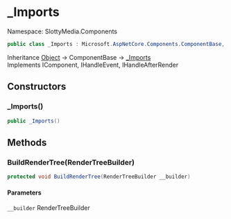 # _Imports

Namespace: SlottyMedia.Components

```csharp
public class _Imports : Microsoft.AspNetCore.Components.ComponentBase, Microsoft.AspNetCore.Components.IComponent, Microsoft.AspNetCore.Components.IHandleEvent, Microsoft.AspNetCore.Components.IHandleAfterRender
```

Inheritance [Object](https://docs.microsoft.com/en-us/dotnet/api/system.object) → ComponentBase → [_Imports](./slottymedia.components._imports.md)<br>
Implements IComponent, IHandleEvent, IHandleAfterRender

## Constructors

### **_Imports()**

```csharp
public _Imports()
```

## Methods

### **BuildRenderTree(RenderTreeBuilder)**

```csharp
protected void BuildRenderTree(RenderTreeBuilder __builder)
```

#### Parameters

`__builder` RenderTreeBuilder<br>
